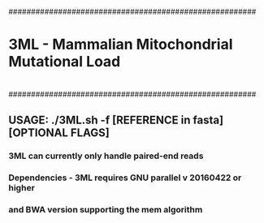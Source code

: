 #######################################################
#                                                     #
#   3ML - Mammalian Mitochondrial Mutational Load     #
#                                                     #
#######################################################

## USAGE: ./3ML.sh -f [REFERENCE in fasta] [OPTIONAL FLAGS]

### 3ML can currently only handle paired-end reads
### Dependencies - 3ML requires GNU parallel v 20160422 or higher 
### and BWA version supporting the mem algorithm

